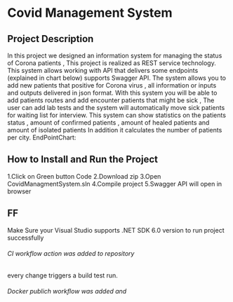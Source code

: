 # Covid Management System 


## Project Description
In this project we designed an information system for managing the status of Corona patients , This project is realized as REST service technology.
This system allows working with API that delivers some endpoints (explained in chart below) supports Swagger API.
The system allows you to add new patients that positive for Corona virus , all information or inputs and outputs delivered in json format.
With this system you will be able to add patients routes and add encounter patients that might be sick , The user can add lab tests and the system will automatically move sick patients for waiting list for interview. 
This system can show statistics on the patients status , amount of confirmed patients , amount of healed patients and amount of isolated patients In addition it calculates the number of patients per city.
EndPointChart:


## How to Install and Run the Project
1.Click on Green button Code
2.Download zip 
3.Open CovidManagmentSystem.sln
4.Compile project
5.Swagger API will open in browser


## FF
Make Sure your Visual Studio supports .NET SDK 6.0 version to run project successfully 


###### CI workflow action was added to repository 
every change triggers a build test run.

###### Docker publich workflow was added and 
